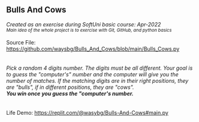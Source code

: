 ## Bulls And Cows
*Created as an exercise during SoftUni basic course: Apr-2022*<br>
<sub>*Main idea of the whole project is to exercise with Git, GitHub, and python basics*</sub><br>
<br>
Source File: https://github.com/waysbg/Bulls_And_Cows/blob/main/Bulls_Cows.py<br>
<br><br>
*Pick a random 4 digits number. The digits must be all different. Your goal is to guess the "computer's" number and the computer will give you the number of matches. If the matching digits are in their right positions, they are "bulls", if in different positions, they are "cows".*<br>
***You win once you guess the "computer's number.***
<br>
<br>
<br>
Life Demo: https://replit.com/@wasybg/Bulls-And-Cows#main.py

